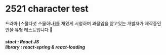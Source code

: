 # 2521 character test 
드라마 [스물다섯 스물하나]를 재밌게 시청하며 과몰입을 앓고있는 개발자가 제작중인 인물 유형 테스트입니다 🥰
##### stact : React JS<br>library : react-spring & react-loading
